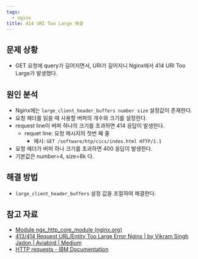 ```yaml
---
tags:
  - nginx
title: 414 URI Too Large 해결
---
```



## 문제 상황

- GET 요청에 query가 길어지면서, URI가 길어지니 Nginx에서 414 URI Too Large가 발생했다.

## 원인 분석

- Nginx에는 `large_client_header_buffers number size` 설정값이 존재한다.
- 요청 헤더를 읽을 때 사용할 버퍼의 개수와 크기를 설정한다.
- request line이 버퍼 하나의 크기를 초과하면 414 응답이 발생한다.
	- requet line: 요청 메시지의 첫번 째 줄
		- 예시: `GET /software/htp/cics/index.html HTTP/1.1`
- 요청 헤더가 버퍼 하나 크기를 초과하면 400 응답이 발생한다.
- 기본값은 number=4, size=8k 다.

## 해결 방법

- `large_client_header_buffers` 설정 값을 조절하여 해결한다.

## 참고 자료

- [Module ngx_http_core_module (nginx.org)](http://nginx.org/en/docs/http/ngx_http_core_module.html#large_client_header_buffers)
- [413/414 Request URL/Entity Too Large Error Nginx | by Vikram Singh Jadon | Aviabird | Medium](https://medium.com/aviabird/413-414-request-url-entity-too-large-error-nginx-b6dcece6f5dd)
- [HTTP requests - IBM Documentation](https://www.ibm.com/docs/en/cics-ts/5.3?topic=protocol-http-requests)
